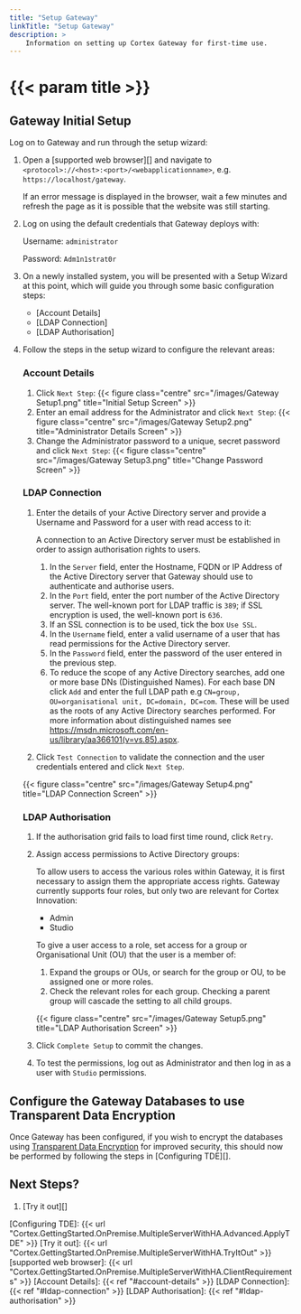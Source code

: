 ```yaml
---
title: "Setup Gateway"
linkTitle: "Setup Gateway"
description: >
    Information on setting up Cortex Gateway for first-time use.
---
```


# {{< param title >}}

## Gateway Initial Setup

Log on to Gateway and run through the setup wizard:

1. Open a [supported web browser][] and navigate to `<protocol>://<host>:<port>/<webapplicationname>`, e.g. `https://localhost/gateway`.

    If an error message is displayed in the browser, wait a few minutes and refresh the page as it is possible that the website was still starting.
1. Log on using the default credentials that Gateway deploys with:

    Username: `administrator`

    Password: `Adm1n1strat0r`
1. On a newly installed system, you will be presented with a Setup Wizard at this point, which will guide you through some basic configuration steps:
    * [Account Details]
    * [LDAP Connection]
    * [LDAP Authorisation]
1. Follow the steps in the setup wizard to configure the relevant areas:

    ### Account Details

    1. Click `Next Step`:
    {{< figure class="centre" src="/images/Gateway Setup1.png" title="Initial Setup Screen" >}}
    1. Enter an email address for the Administrator and click `Next Step`:
    {{< figure class="centre" src="/images/Gateway Setup2.png" title="Administrator Details Screen" >}}
    1. Change the Administrator password to a unique, secret password and click `Next Step`:
    {{< figure class="centre" src="/images/Gateway Setup3.png" title="Change Password Screen" >}}

    ### LDAP Connection

    1. Enter the details of your Active Directory server and provide a Username and Password for a user with read access to it:

        A connection to an Active Directory server must be established in order to assign authorisation rights to users.
        1. In the `Server` field, enter the Hostname, FQDN or IP Address of the Active Directory server that Gateway should use to authenticate and authorise users.
        1. In the `Port` field, enter the port number of the Active Directory server. The well-known port for LDAP traffic is `389`; if SSL encryption is used, the well-known port is `636`.
        1. If an SSL connection is to be used, tick the box `Use SSL`.
        1. In the `Username` field, enter a valid username of a user that has read permissions for the Active Directory server.
        1. In the `Password` field, enter the password of the user entered in the previous step.
        1. To reduce the scope of any Active Directory searches, add one or more base DNs (Distinguished Names). For each base DN click `Add` and enter the full LDAP path e.g `CN=group, OU=organisational unit, DC=domain, DC=com`. These will be used as the roots of any Active Directory searches performed. For more information about distinguished names see <https://msdn.microsoft.com/en-us/library/aa366101(v=vs.85).aspx>.
    1. Click `Test Connection` to validate the connection and the user credentials entered and click `Next Step`.

    {{< figure class="centre" src="/images/Gateway Setup4.png" title="LDAP Connection Screen" >}}

    ### LDAP Authorisation

    1. If the authorisation grid fails to load first time round, click `Retry`.
    1. Assign access permissions to Active Directory groups:

        To allow users to access the various roles within Gateway, it is first necessary to assign them the appropriate access rights.
        Gateway currently supports four roles, but only two are relevant for Cortex Innovation:

        * Admin
        * Studio

        To give a user access to a role, set access for a group or Organisational Unit (OU) that the user is a member of:

        1. Expand the groups or OUs, or search for the group or OU, to be assigned one or more roles.
        1. Check the relevant roles for each group. Checking a parent group will cascade the setting to all child groups.

        {{< figure class="centre" src="/images/Gateway Setup5.png" title="LDAP Authorisation Screen" >}}

    1. Click `Complete Setup` to commit the changes.
    1. To test the permissions, log out as Administrator and then log in as a user with `Studio` permissions.

## Configure the Gateway Databases to use Transparent Data Encryption

Once Gateway has been configured, if you wish to encrypt the databases using [Transparent Data Encryption](https://docs.microsoft.com/en-us/sql/relational-databases/security/encryption/transparent-data-encryption?view=sql-server-ver15) for improved security, this should now be performed by following the steps in [Configuring TDE][].

## Next Steps?
1. [Try it out][]

[Configuring TDE]: {{< url "Cortex.GettingStarted.OnPremise.MultipleServerWithHA.Advanced.ApplyTDE" >}}
[Try it out]: {{< url "Cortex.GettingStarted.OnPremise.MultipleServerWithHA.TryItOut" >}}
[supported web browser]: {{< url "Cortex.GettingStarted.OnPremise.MultipleServerWithHA.ClientRequirements" >}}
[Account Details]: {{< ref "#account-details" >}}
[LDAP Connection]: {{< ref "#ldap-connection" >}}
[LDAP Authorisation]: {{< ref "#ldap-authorisation" >}}
